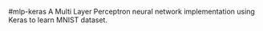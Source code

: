 #mlp-keras
A Multi Layer Perceptron neural network implementation using Keras to learn MNIST dataset.

